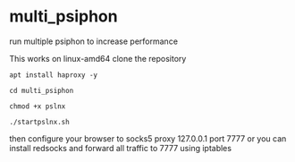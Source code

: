 # multi_psiphon
run multiple psiphon to increase performance 

This works on linux-amd64
clone the repository 

```
apt install haproxy -y

cd multi_psiphon

chmod +x pslnx 

./startpslnx.sh
```

then configure your browser to socks5 proxy 127.0.0.1 port 7777
or you can install redsocks and forward all traffic to 7777 using iptables 
